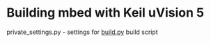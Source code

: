Building mbed with Keil uVision 5
========

private_settings.py - settings for [build.py](https://github.com/mbedmicro/mbed/blob/master/workspace_tools/build.py) build script

